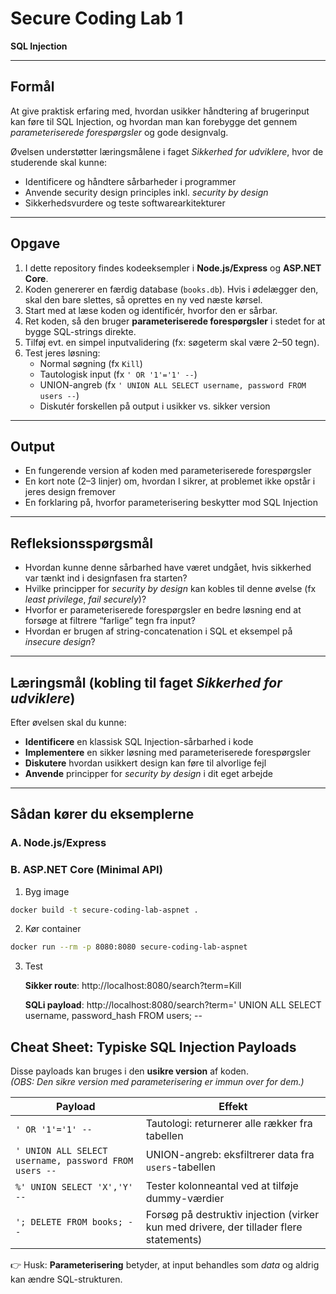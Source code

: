 # Secure Coding Lab 1

**SQL Injection**

---

## Formål

At give praktisk erfaring med, hvordan usikker håndtering af brugerinput kan føre til SQL Injection, og hvordan man kan forebygge det gennem *parameteriserede forespørgsler* og gode designvalg.  

Øvelsen understøtter læringsmålene i faget *Sikkerhed for udviklere*, hvor de studerende skal kunne:

- Identificere og håndtere sårbarheder i programmer  
- Anvende security design principles inkl. *security by design*  
- Sikkerhedsvurdere og teste softwarearkitekturer  

---

## Opgave

1. I dette repository findes kodeeksempler i **Node.js/Express** og **ASP.NET Core**.  
2. Koden genererer en færdig database (`books.db`). Hvis i ødelægger den, skal den bare slettes, så oprettes en ny ved næste kørsel.
3. Start med at læse koden og identificér, hvorfor den er sårbar.  
4. Ret koden, så den bruger **parameteriserede forespørgsler** i stedet for at bygge SQL-strings direkte.  
5. Tilføj evt. en simpel inputvalidering (fx: søgeterm skal være 2–50 tegn).  
6. Test jeres løsning:  
   - Normal søgning (fx `Kill`)  
   - Tautologisk input (fx `' OR '1'='1' --`)  
   - UNION-angreb (fx `' UNION ALL SELECT username, password FROM users --`)  
   - Diskutér forskellen på output i usikker vs. sikker version  

---

## Output

- En fungerende version af koden med parameteriserede forespørgsler  
- En kort note (2–3 linjer) om, hvordan I sikrer, at problemet ikke opstår i jeres design fremover  
- En forklaring på, hvorfor parameterisering beskytter mod SQL Injection  

---

## Refleksionsspørgsmål

- Hvordan kunne denne sårbarhed have været undgået, hvis sikkerhed var tænkt ind i designfasen fra starten?  
- Hvilke principper for *security by design* kan kobles til denne øvelse (fx *least privilege*, *fail securely*)?  
- Hvorfor er parameteriserede forespørgsler en bedre løsning end at forsøge at filtrere “farlige” tegn fra input?  
- Hvordan er brugen af string-concatenation i SQL et eksempel på *insecure design*?  

---

## Læringsmål (kobling til faget *Sikkerhed for udviklere*)

Efter øvelsen skal du kunne:

- **Identificere** en klassisk SQL Injection-sårbarhed i kode  
- **Implementere** en sikker løsning med parameteriserede forespørgsler  
- **Diskutere** hvordan usikkert design kan føre til alvorlige fejl  
- **Anvende** principper for *security by design* i dit eget arbejde  

---

## Sådan kører du eksemplerne

### A. Node.js/Express



### B. ASP.NET Core (Minimal API)

1. Byg image

```bash
docker build -t secure-coding-lab-aspnet .
```

2. Kør container

```bash
docker run --rm -p 8080:8080 secure-coding-lab-aspnet
```

3. Test

   **Sikker route**:
   http://localhost:8080/search?term=Kill

   **SQLi payload**:
   http://localhost:8080/search?term=' UNION ALL SELECT username, password_hash FROM users; --


## Cheat Sheet: Typiske SQL Injection Payloads

Disse payloads kan bruges i den **usikre version** af koden.  
*(OBS: Den sikre version med parameterisering er immun over for dem.)*

| Payload | Effekt |
|---------|--------|
| `' OR '1'='1' --` | Tautologi: returnerer alle rækker fra tabellen |
| `' UNION ALL SELECT username, password FROM users --` | UNION-angreb: eksfiltrerer data fra `users`-tabellen |
| `%' UNION SELECT 'X','Y' --` | Tester kolonneantal ved at tilføje dummy-værdier |
| `'; DELETE FROM books; --` | Forsøg på destruktiv injection (virker kun med drivere, der tillader flere statements) |

👉 Husk: **Parameterisering** betyder, at input behandles som *data* og aldrig kan ændre SQL-strukturen.


